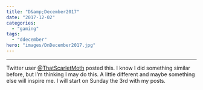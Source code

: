 ```yaml
---
title: "D&amp;December2017"
date: "2017-12-02"
categories: 
  - "gaming"
tags: 
  - "ddecember"
hero: "images/DnDecember2017.jpg"
---
```


* * *

Twitter user [@ThatScarletMoth](https://twitter.com/ThatScarletMoth) posted this. I know I did something similar before, but I’m thinking I may do this. A little different and maybe something else will inspire me. I will start on Sunday the 3rd with my posts.
